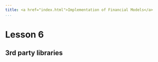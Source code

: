 ```yaml
---
title: <a href="index.html">Implementation of Financial Models</a>
...
```


# Lesson 6

## 3rd party libraries
